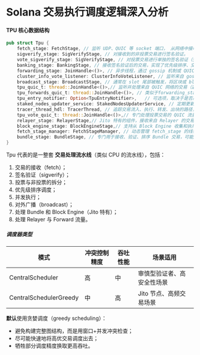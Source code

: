

# Solana 交易执行调度逻辑深入分析

#### TPU 核心数据结构

```rust
pub struct Tpu {
    fetch_stage: FetchStage, // 监听 UDP、QUIC 等 socket 端口， 从网络中接收交易数据包，源自其他节点发送来的交易。
    sigverify_stage: SigVerifyStage, // 对接收到的非投票交易进行签名验证。
    vote_sigverify_stage: SigVerifyStage, // 对投票交易进行单独的签名验证（分流处理）。
    banking_stage: BankingStage, // 接收签名验证后的交易，实现了优先级排序、交易冲突检测、工作线程分配等
    forwarding_stage: JoinHandle<()>, // 异步线程，通过 gossip 机制或 QUIC交易转发，将收到的交易转发给其他邻居节点
    cluster_info_vote_listener: ClusterInfoVoteListener, // 监听来自 gossip 网络的投票交易，保证快速进入共识阶段。
    broadcast_stage: BroadcastStage, // 通常在 slot 尾部被触发，将区块或 block entries广播出去。
    tpu_quic_t: thread::JoinHandle<()>,// 监听并处理来自 QUIC 网络的交易（通常是高优先级流量，如 Bundle 或 Relayer 发送的）。
    tpu_forwards_quic_t: thread::JoinHandle<()>, // 类似于forwarding_stage，但基于 QUIC，处理“转发”类型的 QUIC 流量，来自其他转发节点。
    tpu_entry_notifier: Option<TpuEntryNotifier>,	// 可选项，取决于是否启用了日志监听或 replay 机制。在交易被处理并生成 ledger entry（区块）后通知其它组件，如共识、snapshot。
    staked_nodes_updater_service: StakedNodesUpdaterService, // 定期更新网络中 stake 权重。
    tracer_thread_hdl: TracerThread, // 追踪交易流入、执行、转发、出块的路径，供 Jito 等 MEV 工具使用。
    tpu_vote_quic_t: thread::JoinHandle<()>,// 专门处理投票交易的 QUIC 流量。
    relayer_stage: RelayerStage,// Jito 特有的组件，接收来自 Relayer 的交易，按优先级投喂到 banking_stage。
    block_engine_stage: BlockEngineStage,// 支持从 Block Engine 收集和执行高价值交易（bundle），按 bundle 序列安排执行。
    fetch_stage_manager: FetchStageManager, // 动态管理 fetch_stage 的线程和 socket
    bundle_stage: BundleStage, // 专门用于接收、验证、排序 Bundle 交易，可能还包含拍卖逻辑（Auctioneer）
}
```

Tpu 代表的是一整套 **交易处理流水线**（类似 CPU 的流水线），包括：

1. 交易的接收（fetch）；
2. 签名验证（sigverify）；
3. 投票与非投票的拆分；
4. 优先级排序调度；
5. 并发执行；
6. 对外广播（broadcast）；
7. 处理 Bundle 和 Block Engine（Jito 特有）；
8. 处理 Relayer 与 Forward 流量。





##### 调度器类型

| **模式**               | **冲突控制精度** | **吞吐性能** | **场景适用**               |
| ---------------------- | ---------------- | ------------ | -------------------------- |
| CentralScheduler       | 高               | 中           | 审慎型验证者、高安全性场景 |
| CentralSchedulerGreedy | 中               | 高           | Jito 节点、高频交易场景    |

**默认**使用贪婪调度（greedy scheduling）：

- 避免构建完整图结构，而是用窗口+并发冲突检查；
- 尽可能快速地将高优交易调度出去；
- 牺牲部分调度精度换取更高吞吐。

